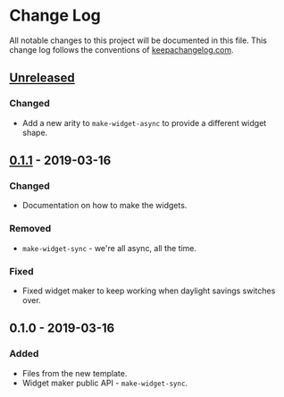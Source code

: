 # Change Log
All notable changes to this project will be documented in this file. This change log follows the conventions of [keepachangelog.com](http://keepachangelog.com/).

## [Unreleased]
### Changed
- Add a new arity to `make-widget-async` to provide a different widget shape.

## [0.1.1] - 2019-03-16
### Changed
- Documentation on how to make the widgets.

### Removed
- `make-widget-sync` - we're all async, all the time.

### Fixed
- Fixed widget maker to keep working when daylight savings switches over.

## 0.1.0 - 2019-03-16
### Added
- Files from the new template.
- Widget maker public API - `make-widget-sync`.

[Unreleased]: https://github.com/your-name/asl-recorder/compare/0.1.1...HEAD
[0.1.1]: https://github.com/your-name/asl-recorder/compare/0.1.0...0.1.1

